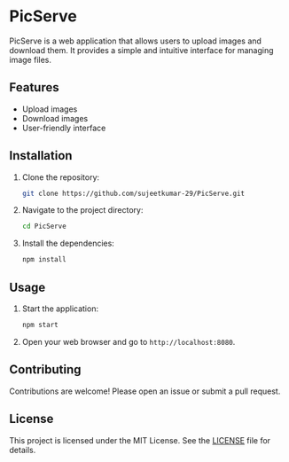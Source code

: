 # PicServe

PicServe is a web application that allows users to upload images and download them. It provides a simple and intuitive interface for managing image files.

## Features

- Upload images
- Download images
- User-friendly interface

## Installation

1. Clone the repository:
    ```bash
    git clone https://github.com/sujeetkumar-29/PicServe.git
    ```
2. Navigate to the project directory:
    ```bash
    cd PicServe
    ```
3. Install the dependencies:
    ```bash
    npm install
    ```

## Usage

1. Start the application:
    ```bash
    npm start
    ```
2. Open your web browser and go to `http://localhost:8080`.

## Contributing

Contributions are welcome! Please open an issue or submit a pull request.

## License

This project is licensed under the MIT License. See the [LICENSE](LICENSE) file for details.